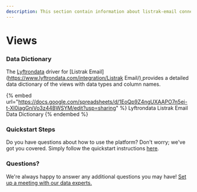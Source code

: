```yaml
---
description: This section contain information about listrak-email connector views information
---
```


# Views

### Data Dictionary

The [Lyftrondata](https://www.lyftrondata.com/) driver for [Listrak Email](https://www.lyftrondata.com/integration/Listrak Email/)[ ](https://www.lyftrondata.com/integration/listrak-email/)provides a detailed data dictionary of the views with data types and column names.

{% embed url="https://docs.google.com/spreadsheets/d/1EoQp9Z4ngUXAAPO7n5ei-t-Xl0iagGniVo3z44BWSYM/edit?usp=sharing" %}
Lyftrondata Listrak Email Data Dictionary
{% endembed %}

### Quickstart Steps

Do you have questions about how to use the platform? Don't worry; we've got you covered. Simply follow the quickstart instructions [here](../../../../quickstart-steps.md).

### Questions? <a href="#questions" id="questions"></a>

We're always happy to answer any additional questions you may have! [Set up a meeting with our data experts.](https://www.lyftrondata.com/book-a-meeting/)


